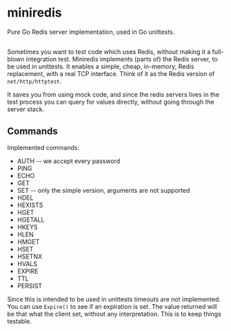 # miniredis

Pure Go Redis server implementation, used in Go unittests.


##

Sometimes you want to test code which uses Redis, without making it a full-blown
integration test.
Miniredis implements (parts of) the Redis server, to be used in unittests. It
enables a simple, cheap, in-memory, Redis replacement, with a real TCP interface. Think of it as the Redis version of `net/http/httptest`.

It saves you from using mock code, and since the redis servers lives in the
test process you can query for values directly, without going through the server
stack.


## Commands

Implemented commands:

 - AUTH -- we accept every password
 - PING
 - ECHO
 - GET
 - SET -- only the simple version, arguments are not supported
 - HDEL
 - HEXISTS
 - HGET
 - HGETALL
 - HKEYS
 - HLEN
 - HMGET
 - HSET
 - HSETNX
 - HVALS
 - EXPIRE
 - TTL
 - PERSIST

Since this is intended to be used in unittests timeouts are not implemented.
You can use `Expire()` to see if an expiration is set. The value returned will
be that what the client set, without any interpretation. This is to keep things
testable.
